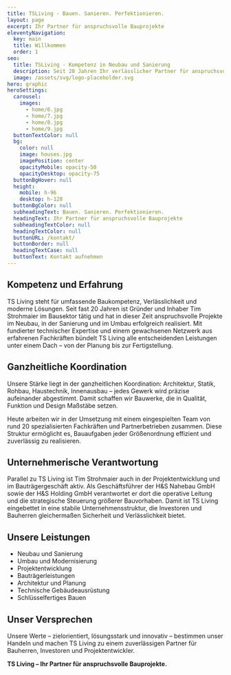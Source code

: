 ```yaml
---
title: TSLiving - Bauen. Sanieren. Perfektionieren.
layout: page
excerpt: Ihr Partner für anspruchsvolle Bauprojekte
eleventyNavigation:
  key: main
  title: Willkommen
  order: 1
seo:
  title: TSLiving - Kompetenz in Neubau und Sanierung
  description: Seit 20 Jahren Ihr verlässlicher Partner für anspruchsvolle Bauprojekte - von der Planung bis zur Fertigstellung
  image: /assets/svg/logo-placeholder.svg
hero: graphic
heroSettings:
  carousel:
    images:
      - home/6.jpg
      - home/7.jpg
      - home/8.jpg
      - home/9.jpg
  buttonTextColor: null
  bg:
    color: null
    image: houses.jpg
    imagePosition: center
    opacityMobile: opacity-50
    opacityDesktop: opacity-75
  buttonBgHover: null
  height:
    mobile: h-96
    desktop: h-128
  buttonBgColor: null
  subheadingText: Bauen. Sanieren. Perfektionieren.
  headingText: Ihr Partner für anspruchsvolle Bauprojekte
  subheadingTextColor: null
  headingTextColor: null
  buttonURL: /kontakt/
  buttonBorder: null
  headingTextCase: null
  buttonText: Kontakt aufnehmen
---
```

## Kompetenz und Erfahrung

<!-- TODO: Neues TSLiving Logo hier einfügen -->

TS Living steht für umfassende Baukompetenz, Verlässlichkeit und moderne Lösungen. Seit fast 20 Jahren ist Gründer und Inhaber Tim Strohmaier im Bausektor tätig und hat in dieser Zeit anspruchsvolle Projekte im Neubau, in der Sanierung und im Umbau erfolgreich realisiert. Mit fundierter technischer Expertise und einem gewachsenen Netzwerk aus erfahrenen Fachkräften bündelt TS Living alle entscheidenden Leistungen unter einem Dach – von der Planung bis zur Fertigstellung.

## Ganzheitliche Koordination

Unsere Stärke liegt in der ganzheitlichen Koordination: Architektur, Statik, Rohbau, Haustechnik, Innenausbau – jedes Gewerk wird präzise aufeinander abgestimmt. Damit schaffen wir Bauwerke, die in Qualität, Funktion und Design Maßstäbe setzen.

Heute arbeiten wir in der Umsetzung mit einem eingespielten Team von rund 20 spezialisierten Fachkräften und Partnerbetrieben zusammen. Diese Struktur ermöglicht es, Bauaufgaben jeder Größenordnung effizient und zuverlässig zu realisieren.

## Unternehmerische Verantwortung

Parallel zu TS Living ist Tim Strohmaier auch in der Projektentwicklung und im Bauträgergeschäft aktiv. Als Geschäftsführer der H&S Nahebau GmbH sowie der H&S Holding GmbH verantwortet er dort die operative Leitung und die strategische Steuerung größerer Bauvorhaben. Damit ist TS Living eingebettet in eine stabile Unternehmensstruktur, die Investoren und Bauherren gleichermaßen Sicherheit und Verlässlichkeit bietet.

## Unsere Leistungen

* Neubau und Sanierung
* Umbau und Modernisierung
* Projektentwicklung
* Bauträgerleistungen
* Architektur und Planung
* Technische Gebäudeausrüstung
* Schlüsselfertiges Bauen

## Unser Versprechen

Unsere Werte – zielorientiert, lösungsstark und innovativ – bestimmen unser Handeln und machen TS Living zu einem zuverlässigen Partner für Bauherren, Investoren und Projektentwickler.

**TS Living – Ihr Partner für anspruchsvolle Bauprojekte.**